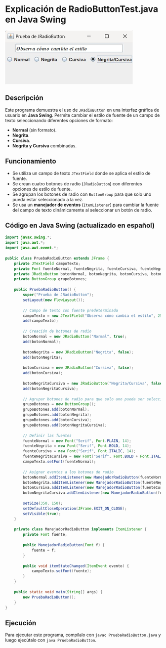 # Explicación de RadioButtonTest.java en Java Swing

<img alt="Ejemplo de tipos de campos de texto" src="https://github.com/jumagoca78/POO/blob/main/20%20Java%20Swing%20Widgets/Todos%20codigos%20de%20los%20Widgets/imagenes/RadioButton.jpg">

## Descripción
Este programa demuestra el uso de `JRadioButton` en una interfaz gráfica de usuario en **Java Swing**. Permite cambiar el estilo de fuente de un campo de texto seleccionando diferentes opciones de formato:

- **Normal** (sin formato).
- **Negrita**.
- **Cursiva**.
- **Negrita y Cursiva** combinadas.

## Funcionamiento
- Se utiliza un campo de texto `JTextField` donde se aplica el estilo de fuente.
- Se crean cuatro botones de radio (`JRadioButton`) con diferentes opciones de estilo de fuente.
- Se agrupan los botones de radio con `ButtonGroup` para que solo uno pueda estar seleccionado a la vez.
- Se usa un **manejador de eventos** (`ItemListener`) para cambiar la fuente del campo de texto dinámicamente al seleccionar un botón de radio.

## Código en Java Swing (actualizado en español)
```java
import javax.swing.*;
import java.awt.*;
import java.awt.event.*;

public class PruebaRadioButton extends JFrame {
    private JTextField campoTexto;
    private Font fuenteNormal, fuenteNegrita, fuenteCursiva, fuenteNegritaCursiva;
    private JRadioButton botonNormal, botonNegrita, botonCursiva, botonNegritaCursiva;
    private ButtonGroup grupoBotones;

    public PruebaRadioButton() {
        super("Prueba de JRadioButton");
        setLayout(new FlowLayout());

        // Campo de texto con fuente predeterminada
        campoTexto = new JTextField("Observa cómo cambia el estilo", 25);
        add(campoTexto);

        // Creación de botones de radio
        botonNormal = new JRadioButton("Normal", true);
        add(botonNormal);

        botonNegrita = new JRadioButton("Negrita", false);
        add(botonNegrita);

        botonCursiva = new JRadioButton("Cursiva", false);
        add(botonCursiva);

        botonNegritaCursiva = new JRadioButton("Negrita/Cursiva", false);
        add(botonNegritaCursiva);

        // Agrupar botones de radio para que solo uno pueda ser seleccionado
        grupoBotones = new ButtonGroup();
        grupoBotones.add(botonNormal);
        grupoBotones.add(botonNegrita);
        grupoBotones.add(botonCursiva);
        grupoBotones.add(botonNegritaCursiva);

        // Definir las fuentes
        fuenteNormal = new Font("Serif", Font.PLAIN, 14);
        fuenteNegrita = new Font("Serif", Font.BOLD, 14);
        fuenteCursiva = new Font("Serif", Font.ITALIC, 14);
        fuenteNegritaCursiva = new Font("Serif", Font.BOLD + Font.ITALIC, 14);
        campoTexto.setFont(fuenteNormal);

        // Asignar eventos a los botones de radio
        botonNormal.addItemListener(new ManejadorRadioButton(fuenteNormal));
        botonNegrita.addItemListener(new ManejadorRadioButton(fuenteNegrita));
        botonCursiva.addItemListener(new ManejadorRadioButton(fuenteCursiva));
        botonNegritaCursiva.addItemListener(new ManejadorRadioButton(fuenteNegritaCursiva));

        setSize(350, 150);
        setDefaultCloseOperation(JFrame.EXIT_ON_CLOSE);
        setVisible(true);
    }

    private class ManejadorRadioButton implements ItemListener {
        private Font fuente;

        public ManejadorRadioButton(Font f) {
            fuente = f;
        }

        public void itemStateChanged(ItemEvent evento) {
            campoTexto.setFont(fuente);
        }
    }

    public static void main(String[] args) {
        new PruebaRadioButton();
    }
}

```

## Ejecución
Para ejecutar este programa, compílalo con `javac PruebaRadioButton.java` y luego ejecútalo con `java PruebaRadioButton`. 

